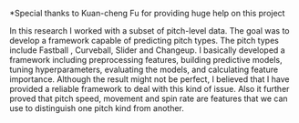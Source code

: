 *Special thanks to Kuan-cheng Fu for providing huge help on this project

In this research I worked with a subset of pitch-level data. The goal was to develop a framework capable of predicting pitch types. The pitch types include Fastball , Curveball, Slider and Changeup.
I basically developed a framework including preprocessing features, building predictive models, tuning hyperparameters, evaluating the models, and calculating feature importance. Although the result might not be perfect, I believed that I have provided a reliable framework to deal with this kind of issue. Also it further proved that pitch speed, movement and spin rate are features that we can use to distinguish one pitch kind from another.
